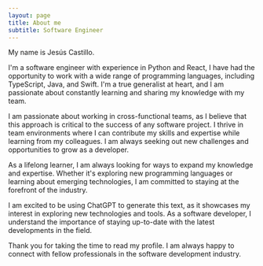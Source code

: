 ```yaml
---
layout: page
title: About me
subtitle: Software Engineer
---
```


My name is Jesús Castillo.

I'm a software engineer with experience in Python and React, I have had the opportunity to work with a wide range of programming languages, including TypeScript, Java, and Swift. I'm a true generalist at heart, and I am passionate about constantly learning and sharing my knowledge with my team.

I am passionate about working in cross-functional teams, as I believe that this approach is critical to the success of any software project. I thrive in team environments where I can contribute my skills and expertise while learning from my colleagues. I am always seeking out new challenges and opportunities to grow as a developer. 

As a lifelong learner, I am always looking for ways to expand my knowledge and expertise. Whether it's exploring new programming languages or learning about emerging technologies, I am committed to staying at the forefront of the industry.

I am excited to be using ChatGPT to generate this text, as it showcases my interest in exploring new technologies and tools. As a software developer, I understand the importance of staying up-to-date with the latest developments in the field.

Thank you for taking the time to read my profile. I am always happy to connect with fellow professionals in the software development industry.
